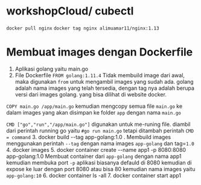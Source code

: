 # workshopCloud/ cubectl

```docker pull nginx```
```docker tag nginx alimuamar11/nginx:1.13```

# Membuat images dengan Dockerfile
1. Aplikasi golang yaitu main.go
2. File Dockerfile
`FROM golang:1.11.4`
Tidak membuild image dari awal, maka digunakan `from` untuk mengambil images yang sudah ada.
golang adalah nama images yang telah tersedia, dengan tag nya adalah berupa versi dari images golang. yang bisa dilihat di website docker.

`COPY main.go /app/main.go`
kemudian mengcopy semua file `main.go` ke dalam images yang akan disimpan ke folder `app` dengan nama `main.go`

`CMD ["go","run","/app/main.go"]`
digunakan untuk me-runing file. diambil dari perintah running go yaitu `#go run main.go` tetapi ditambah perintah `CMD = command`
3. docker build --tag app-golang:1.0 .
Membuild images menggunakan perintah `--tag` dengan nama images `app-golang` dan tag=`1.0`
4. docker images
5. docker container create --name app1 -p 8080:8080 app-golang:1.0
Membuat container dari `app-golang` dengan nama app1 kemudian membuka port `-p`
aplikasi biasanya defauld di 8080 kemudian di expose ke luar dengan port 8080 atau bisa 80 kemudian nama images yaitu `app-golang:10` 
6. docker container ls -all
7. docker container start app1